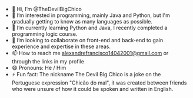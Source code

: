 - 👋 Hi, I’m @TheDevilBigChico
- 👀 I’m interested in programming, mainly Java and Python, but I'm gradually getting to know as many languages ​​as possible.
- 🌱 I’m currently learning Python and Java, I recently completed a programming logic course.
- 💞️ I’m looking to collaborate on front-end and back-end to gain experience and expertise in these areas.
- 📫 How to reach me alexandrefrancisco14042001@gmail.com or through the links in my profile
- 😄 Pronouns: He / Him
- ⚡ Fun fact: The nickname The Devil Big Chico is a joke on the Portuguese expression "Chicão do mal", it was created between friends who were unsure of how it could be spoken and written in English.

<!---
TheDevilBigChico/TheDevilBigChico is a ✨ special ✨ repository because its `README.md` (this file) appears on your GitHub profile.
You can click the Preview link to take a look at your changes.
--->
